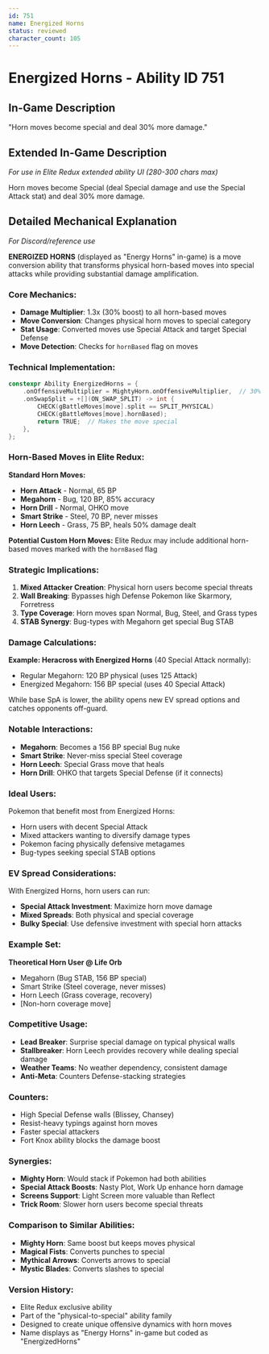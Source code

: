 ```yaml
---
id: 751
name: Energized Horns
status: reviewed
character_count: 105
---
```


# Energized Horns - Ability ID 751

## In-Game Description
"Horn moves become special and deal 30% more damage."

## Extended In-Game Description
*For use in Elite Redux extended ability UI (280-300 chars max)*

Horn moves become Special (deal Special damage and use the Special Attack stat) and deal 30% more damage. 

## Detailed Mechanical Explanation
*For Discord/reference use*

**ENERGIZED HORNS** (displayed as "Energy Horns" in-game) is a move conversion ability that transforms physical horn-based moves into special attacks while providing substantial damage amplification.

### Core Mechanics:
- **Damage Multiplier**: 1.3x (30% boost) to all horn-based moves
- **Move Conversion**: Changes physical horn moves to special category
- **Stat Usage**: Converted moves use Special Attack and target Special Defense
- **Move Detection**: Checks for `hornBased` flag on moves

### Technical Implementation:
```c
constexpr Ability EnergizedHorns = {
    .onOffensiveMultiplier = MightyHorn.onOffensiveMultiplier,  // 30% damage boost
    .onSwapSplit = +[](ON_SWAP_SPLIT) -> int {
        CHECK(gBattleMoves[move].split == SPLIT_PHYSICAL)
        CHECK(gBattleMoves[move].hornBased);
        return TRUE;  // Makes the move special
    },
};
```

### Horn-Based Moves in Elite Redux:
**Standard Horn Moves:**
- **Horn Attack** - Normal, 65 BP
- **Megahorn** - Bug, 120 BP, 85% accuracy
- **Horn Drill** - Normal, OHKO move
- **Smart Strike** - Steel, 70 BP, never misses
- **Horn Leech** - Grass, 75 BP, heals 50% damage dealt

**Potential Custom Horn Moves:**
Elite Redux may include additional horn-based moves marked with the `hornBased` flag

### Strategic Implications:
1. **Mixed Attacker Creation**: Physical horn users become special threats
2. **Wall Breaking**: Bypasses high Defense Pokemon like Skarmory, Forretress
3. **Type Coverage**: Horn moves span Normal, Bug, Steel, and Grass types
4. **STAB Synergy**: Bug-types with Megahorn get special Bug STAB

### Damage Calculations:
**Example: Heracross with Energized Horns** (40 Special Attack normally):
- Regular Megahorn: 120 BP physical (uses 125 Attack)
- Energized Megahorn: 156 BP special (uses 40 Special Attack)

While base SpA is lower, the ability opens new EV spread options and catches opponents off-guard.

### Notable Interactions:
- **Megahorn**: Becomes a 156 BP special Bug nuke
- **Smart Strike**: Never-miss special Steel coverage
- **Horn Leech**: Special Grass move that heals
- **Horn Drill**: OHKO that targets Special Defense (if it connects)

### Ideal Users:
Pokemon that benefit most from Energized Horns:
- Horn users with decent Special Attack
- Mixed attackers wanting to diversify damage types
- Pokemon facing physically defensive metagames
- Bug-types seeking special STAB options

### EV Spread Considerations:
With Energized Horns, horn users can run:
- **Special Attack Investment**: Maximize horn move damage
- **Mixed Spreads**: Both physical and special coverage
- **Bulky Special**: Use defensive investment with special horn attacks

### Example Set:
**Theoretical Horn User @ Life Orb**
- Megahorn (Bug STAB, 156 BP special)
- Smart Strike (Steel coverage, never misses)
- Horn Leech (Grass coverage, recovery)
- [Non-horn coverage move]

### Competitive Usage:
- **Lead Breaker**: Surprise special damage on typical physical walls
- **Stallbreaker**: Horn Leech provides recovery while dealing special damage
- **Weather Teams**: No weather dependency, consistent damage
- **Anti-Meta**: Counters Defense-stacking strategies

### Counters:
- High Special Defense walls (Blissey, Chansey)
- Resist-heavy typings against horn moves
- Faster special attackers
- Fort Knox ability blocks the damage boost

### Synergies:
- **Mighty Horn**: Would stack if Pokemon had both abilities
- **Special Attack Boosts**: Nasty Plot, Work Up enhance horn damage
- **Screens Support**: Light Screen more valuable than Reflect
- **Trick Room**: Slower horn users become special threats

### Comparison to Similar Abilities:
- **Mighty Horn**: Same boost but keeps moves physical
- **Magical Fists**: Converts punches to special
- **Mythical Arrows**: Converts arrows to special
- **Mystic Blades**: Converts slashes to special

### Version History:
- Elite Redux exclusive ability
- Part of the "physical-to-special" ability family
- Designed to create unique offensive dynamics with horn moves
- Name displays as "Energy Horns" in-game but coded as "EnergizedHorns"